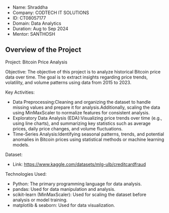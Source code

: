 - Name: Shraddha
- Company: CODTECH IT SOLUTIONS
- ID: CT08057177
- Domain: Data Analytics
- Duration: Aug to Sep 2024
- Mentor: SANTHOSH

Overview of the Project
------------------------
Project: Bitcoin Price Analysis

Objective:
The objective of this project is to analyze historical Bitcoin price data over time. The goal is to extract insights regarding price trends, volatility, and volume patterns using data from 2015 to 2023.

Key Activities:
- Data Preprocessing:Cleaning and organizing the dataset to handle missing values and prepare it for analysis.Additionally, scaling the data using MinMaxScaler to normalize features for consistent analysis.
- Exploratory Data Analysis (EDA):Visualizing price trends over time (e.g., using line charts), and summarizing key statistics such as average prices, daily price changes, and volume fluctuations.
- Time-Series Analysis:Identifying seasonal patterns, trends, and potential anomalies in Bitcoin prices using statistical methods or machine learning models.

Dataset:
- Link: https://www.kaggle.com/datasets/mlg-ulb/creditcardfraud

Technologies Used:
- Python: The primary programming language for data analysis.
- pandas: Used for data manipulation and analysis.
- scikit-learn (MinMaxScaler): Used for scaling the dataset before analysis or model training.
- matplotlib & seaborn: Used for data visualization.
